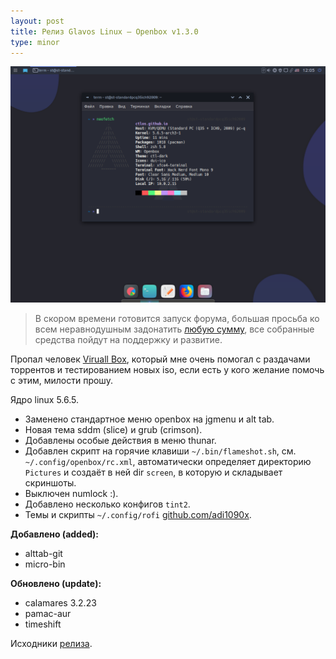 ```yaml
---
layout: post
title: Релиз Glavos Linux — Openbox v1.3.0
type: minor
---
```


![Openbox v1.3.0](/wiki/images/changelog/ob1.3.0.png)

> В скором времени готовится запуск форума, большая просьба ко всем неравнодушным задонатить [любую сумму](https://glavos.github.io/donat/), все собранные средства пойдут на поддержку и развитие.

Пропал человек [Viruall Box](https://vk.com/viruall), который мне очень помогал с раздачами торрентов и тестированием новых iso, если есть у кого желание помочь с этим, милости прошу.

Ядро linux 5.6.5.

- Заменено стандартное меню openbox на jgmenu и alt tab.
- Новая тема sddm (slice) и grub (crimson).
- Добавлены особые действия в меню thunar.
- Добавлен скрипт на горячие клавиши `~/.bin/flameshot.sh`, см. `~/.config/openbox/rc.xml`, автоматически определяет директорию `Pictures` и создаёт в ней dir `screen`, в которую и складывает скриншоты.
- Выключен numlock :).
- Добавлено несколько конфигов `tint2`.
- Темы и скрипты `~/.config/rofi` [github.com/adi1090x](https://github.com/adi1090x/rofi).

**Добавлено (added):**

- alttab-git
- micro-bin

**Обновлено (update):**

- calamares 3.2.23
- pamac-aur
- timeshift

Исходники [релиза](https://github.com/glavos/glavosiso/tree/v1.3.0-ob).
